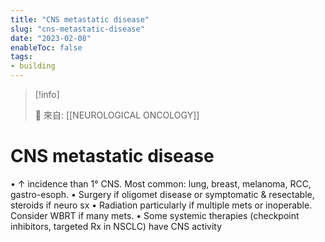 ```yaml
---
title: "CNS metastatic disease"
slug: "cns-metastatic-disease"
date: "2023-02-08"
enableToc: false
tags:
- building
---
```


> [!info]
>
> 🌱 來自: [[NEUROLOGICAL ONCOLOGY]]

# CNS metastatic disease

• ↑ incidence than 1° CNS. Most common: lung, breast, melanoma, RCC, gastro-esoph.
• Surgery if oligomet disease or symptomatic & resectable, steroids if neuro sx
• Radiation particularly if multiple mets or inoperable. Consider WBRT if many mets.
• Some systemic therapies (checkpoint inhibitors, targeted Rx in NSCLC) have CNS activity
